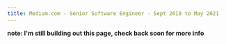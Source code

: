```yaml
---
title: Medium.com - Senior Software Engineer - Sept 2019 to May 2021
---
```

__note: I'm still building out this page, check back soon for more info__
